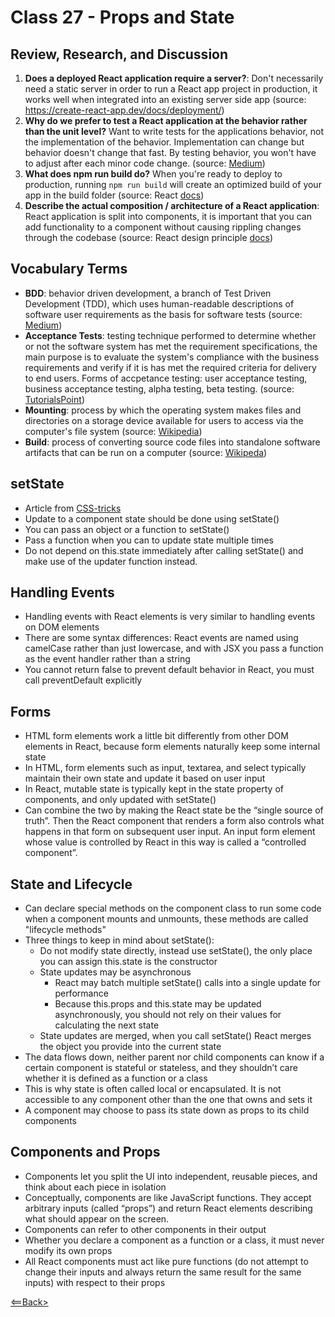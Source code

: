 # Class 27 - Props and State

## Review, Research, and Discussion

1. **Does a deployed React application require a server?**: Don't necessarily need a static server in order to run a React app project in production, it works well when integrated into an existing server side app (source: https://create-react-app.dev/docs/deployment/)
1. **Why do we prefer to test a React application at the behavior rather than the unit level?** Want to write tests for the applications behavior, not the implementation of the behavior. Implementation can change but behavior doesn't change that fast. By testing behavior, you won't have to adjust after each minor code change. (source: [Medium](https://medium.com/dailyjs/testing-react-an-overview-56204839cbad))
1. **What does npm run build do?** When you're ready to deploy to production, running ```npm run build``` will create an optimized build of your app in the build folder (source: React [docs](https://reactjs.org/docs/create-a-new-react-app.html))
1. **Describe the actual composition / architecture of a React application**: React application is split into components, it is important that you can add functionality to a component without causing rippling changes through the codebase (source: React design principle [docs](https://reactjs.org/docs/design-principles.html))

## Vocabulary Terms

- **BDD**: behavior driven development, a branch of Test Driven Development (TDD), which uses human-readable descriptions of software user requirements as the basis for software tests (source: [Medium](https://medium.com/javascript-scene/behavior-driven-development-bdd-and-functional-testing-62084ad7f1f2))
- **Acceptance Tests**: testing technique performed to determine whether or not the software system has met the requirement specifications, the main purpose is to evaluate the system's compliance with the business requirements and verify if it is has met the required criteria for delivery to end users. Forms of accpetance testing: user acceptance testing, business acceptance testing, alpha testing, beta testing. (source: [TutorialsPoint](https://www.tutorialspoint.com/software_testing_dictionary/acceptance_testing.htm))
- **Mounting**: process by which the operating system makes files and directories on a storage device available for users to access via the computer's file system (source: [Wikipedia](https://en.wikipedia.org/wiki/Mount_(computing)))
- **Build**: process of converting source code files into standalone software artifacts that can be run on a computer (source: [Wikipeda](https://en.wikipedia.org/wiki/Software_build))

## setState

- Article from [CSS-tricks](https://css-tricks.com/understanding-react-setstate/)
- Update to a component state should be done using setState()
- You can pass an object or a function to setState()
- Pass a function when you can to update state multiple times
- Do not depend on this.state immediately after calling setState() and make use of the updater function instead.

## Handling Events

- Handling events with React elements is very similar to handling events on DOM elements
- There are some syntax differences: React events are named using camelCase rather than just lowercase, and with JSX you pass a function as the event handler rather than a string
- You cannot return false to prevent default behavior in React, you must call preventDefault explicitly

## Forms

- HTML form elements work a little bit differently from other DOM elements in React, because form elements naturally keep some internal state
- In HTML, form elements such as input, textarea, and select typically maintain their own state and update it based on user input
- In React, mutable state is typically kept in the state property of components, and only updated with setState()
- Can combine the two by making the React state be the “single source of truth”. Then the React component that renders a form also controls what happens in that form on subsequent user input. An input form element whose value is controlled by React in this way is called a “controlled component”.


## State and Lifecycle

- Can declare special methods on the component class to run some code when a component mounts and unmounts, these methods are called "lifecycle methods"
- Three things to keep in mind about setState():
  - Do not modify state directly, instead use setState(), the only place you can assign this.state is the constructor
  - State updates may be asynchronous
    - React may batch multiple setState() calls into a single update for performance
    - Because this.props and this.state may be updated asynchronously, you should not rely on their values for calculating the next state
  - State updates are merged, when you call setState() React merges the object you provide into the current state
- The data flows down, neither parent nor child components can know if a certain component is stateful or stateless, and they shouldn’t care whether it is defined as a function or a class
- This is why state is often called local or encapsulated. It is not accessible to any component other than the one that owns and sets it
- A component may choose to pass its state down as props to its child components

## Components and Props

- Components let you split the UI into independent, reusable pieces, and think about each piece in isolation
- Conceptually, components are like JavaScript functions. They accept arbitrary inputs (called “props”) and return React elements describing what should appear on the screen.
- Components can refer to other components in their output
- Whether you declare a component as a function or a class, it must never modify its own props
- All React components must act like pure functions (do not attempt to change their inputs and always return the same result for the same inputs) with respect to their props

[<==Back>](../README.md)